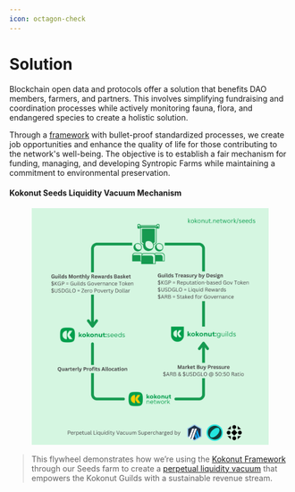 ```yaml
---
icon: octagon-check
---
```


# Solution

Blockchain open data and protocols offer a solution that benefits DAO members, farmers, and partners. This involves simplifying fundraising and coordination processes while actively monitoring fauna, flora, and endangered species to create a holistic solution.&#x20;

Through a [framework](https://framework.kokonut.network/) with bullet-proof standardized processes, we create job opportunities and enhance the quality of life for those contributing to the network's well-being. The objective is to establish a fair mechanism for funding, managing, and developing Syntropic Farms while maintaining a commitment to environmental preservation.

#### Kokonut Seeds Liquidity Vacuum Mechanism

<figure><img src="../../.gitbook/assets/KKN Seeds Vacuum Flywheel.png" alt=""><figcaption></figcaption></figure>

> This flywheel demonstrates how we’re using the [Kokonut Framework](https://framework.kokonut.network/) through our Seeds farm to create a [perpetual liquidity vacuum](https://x.com/KokonutNetwork/status/1854718184542052600) that empowers the Kokonut Guilds with a sustainable revenue stream.
